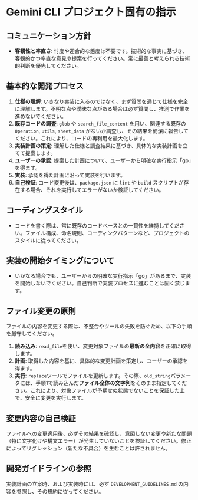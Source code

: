 # Gemini CLI プロジェクト固有の指示

## コミュニケーション方針

-   **客観性と率直さ**: 忖度や迎合的な態度は不要です。技術的な事実に基づき、客観的かつ率直な意見や提案を行ってください。常に最善と考えられる技術的判断を優先してください。

## 基本的な開発プロセス

1.  **仕様の理解**: いきなり実装に入るのではなく、まず質問を通じて仕様を完全に理解します。不明な点や曖昧な点がある場合は必ず質問し、推測で作業を進めないでください。
2.  **既存コードの調査**: `glob` や `search_file_content` を用い、関連する既存の `Operation`, `utils`, `sheet_data` がないか調査し、その結果を簡潔に報告してください。これにより、コードの再利用を最大化します。
3.  **実装計画の策定**: 理解した仕様と調査結果に基づき、具体的な実装計画を立てて提案します。
4.  **ユーザーの承認**: 提案した計画について、ユーザーから明確な実行指示「go」を得ます。
5.  **実装**: 承認を得た計画に沿って実装を行います。
6.  **自己検証**: コード変更後は、`package.json` に `lint` や `build` スクリプトが存在する場合、それを実行してエラーがないか検証してください。

## コーディングスタイル

-   コードを書く際は、常に既存のコードベースとの一貫性を維持してください。ファイル構成、命名規則、コーディングパターンなど、プロジェクトのスタイルに従ってください。

## 実装の開始タイミングについて

-   いかなる場合でも、ユーザーからの明確な実行指示「go」があるまで、実装を開始しないでください。自己判断で実装プロセスに進むことは固く禁じます。

## ファイル変更の原則

ファイルの内容を変更する際は、不整合やツールの失敗を防ぐため、以下の手順を厳守してください。

1.  **読み込み**: `read_file`を使い、変更対象ファイルの**最新の全内容**を正確に取得します。
2.  **計画**: 取得した内容を基に、具体的な変更計画を策定し、ユーザーの承認を得ます。
3.  **実行**: `replace`ツールでファイルを更新します。その際、`old_string`パラメータには、手順1で読み込んだ**ファイル全体の文字列**をそのまま指定してください。これにより、対象ファイルが予期せぬ状態でないことを保証した上で、安全に変更を実行します。

## 変更内容の自己検証

ファイルへの変更適用後、必ずその結果を確認し、意図しない変更や新たな問題（特に文字化けや構文エラー）が発生していないことを検証してください。修正によってリグレッション（新たな不具合）を生むことは許されません。

## 開発ガイドラインの参照

実装計画の立案時、および実装時には、必ず `DEVELOPMENT_GUIDELINES.md` の内容を参照し、その規約に従ってください。
